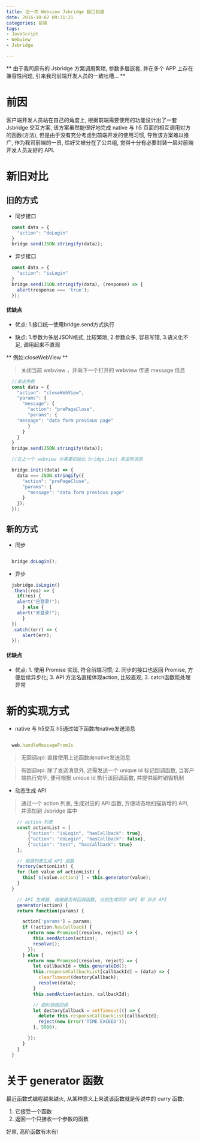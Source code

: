 ```yaml
---
title: 记一次 Webview Jsbridge 接口封装
date: 2016-10-02 09:31:21
categories: 前端
tags:
- JavaScript
- Webview
- Jsbridge

---
```


** 由于我司原有的 Jsbridge 方案调用繁琐, 参数多层嵌套, 并在多个 APP 上存在兼容性问题, 引来我司前端开发人员的一致吐槽... **

<!-- more -->

# 前因

客户端开发人员站在自己的角度上, 根据前端需要使用的功能设计出了一套 Jsbridge 交互方案, 该方案虽然能很好地完成 native 与 h5 页面的相互调用对方的函数(方法), 但是由于没有充分考虑到前端开发的使用习惯, 导致该方案难以推广, 作为我司前端的一员, 恰好又被分在了公共组, 觉得十分有必要封装一层对前端开发人员友好的 API.

# 新旧对比

##  旧的方式

+ 同步接口

```js
  const data = {
    "action": "doLogin"
  }
  bridge.send(JSON.stringify(data));
```

+ 异步接口

```js
  const data = {
    "action": "isLogin"
  }
  bridge.send(JSON.stringify(data), (response) => {
    alert(response === 'true');
  });
```

#### 优缺点

+ 优点: 1.接口统一使用bridge.send方式执行

+ 缺点: 1.参数为多层JSON格式, 比较繁琐, 2.参数众多, 容易写错, 3.语义化不足, 调用起来不直观

** 例如:closeWebView **
>关闭当前 webview ，并向下一个打开的 webview 传递 message 信息

```js
  //发送参数
  const data = {
    "action": "closeWebView",
    "params": {
      "message": {
        "action": "prePageClose",
        "params": {
    "message": "data form previous page"
        }
      }
    }
  }
  bridge.send(JSON.stringify(data));

  //在上一个 webview 中需要初始化 bridge.init 来监听消息

  bridge.init((data) => {
    data === JSON.stringify({
      "action": "prePageClose",
      "params": {
        "message": "data form previous page"
      }
    });
  });
```

## 新的方式

+ 同步

```js

  bridge.doLogin();

```

+ 异步

```js
  jsbridge.isLogin()
  .then((res) => {
    if(res) {
    alert("已登录!");
      } else {
    alert("未登录!");
      }
  })
  .catch((err) => {
      alert(err);
  });
```

#### 优缺点

+ 优点: 1. 使用 Promise 实现, 符合前端习惯; 2. 同步的接口也返回 Promise, 方便后续异步化; 3. API 方法名直接体现action, 比较直观; 3. catch函数能处理异常

# 新的实现方式

+ native 与 h5交互
h5通过如下函数向native发送消息

```js

  web.handleMessageFromJs

```

>无回调api: 直接使用上述函数向native发送消息

>有回调api: 除了发送消息外, 还需发送一个 unique id 标记回调函数, 当客户端执行完毕, 便可根据 unique id 执行该回调函数, 并提供超时销毁机制

+ 动态生成 API

>通过一个 action 列表, 生成对应的 API 函数, 方便动态地扫描新增的 API, 并添加到 Jsbridge 库中

```js
    // action 列表
    const actionList = [
        {"action": "isLogin", "hasCallback": true},
        {"action": "doLogin", "hasCallback": false},
        {"action": "test", "hasCallback": true}
    ];

    // 根据列表生成 API 函数
    factory(actionList) {
    for (let value of actionList) {
      this[`${value.action}`] = this.generator(value);
    }
  }

    // API 生成器, 根据是否有回调函数, 分别生成同步 API 和 异步 API
    generator(action) {
    return function(params) {

      action['params'] = params;
      if (!action.hasCallback) {
        return new Promise((resolve, reject) => {
          this.sendAction(action);
          resolve();
        });
      } else {
        return new Promise((resolve, reject) => {
          let callbackId = this.generateId();
          this.responseCallbackList[callbackId] = (data) => {
            clearTimeout(destoryCallback);
            resolve(data);
          }
          this.sendAction(action, callbackId);

          // 超时销毁回调
          let destoryCallback = setTimeout(() => {
            delete this.responseCallbackList[callbackId];
            reject(new Error('TIME EXCEED'));
          }, 5000);

        });
      }
    }
  }

```

# 关于 generator 函数

最近函数式编程越来越火, 从某种意义上来说该函数就是传说中的 curry 函数:

1. 它接受一个函数
2. 返回一个只接收一个参数的函数

好屌, 高阶函数有木有!
